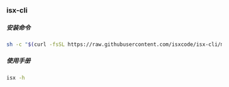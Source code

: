 ### isx-cli 

##### 安装命令

```bash
sh -c "$(curl -fsSL https://raw.githubusercontent.com/isxcode/isx-cli/main/install.sh)"
```

##### 使用手册

```bash
isx -h
```